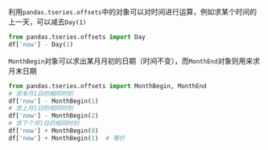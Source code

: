 利用`pandas.tseries.offsets`中的对象可以对时间进行运算，例如求某个时间的上一天，可以减去`Day(1)`

```python
from pandas.tseries.offsets import Day
df['now'] - Day(1)
```

`MonthBegin`对象可以求出某月月初的日期（时间不变），而`MonthEnd`对象则用来求月末日期


```python
from pandas.tseries.offsets import MonthBegin, MonthEnd
# 求本月1日的相同时刻
df['now'] - MonthBegin(1)
# 求上月1日的相同时刻
df['now'] - MonthBegin(2)
# 求下个月1日的相同时刻
df['now'] + MonthBegin(0)
df['now'] + MonthBegin(1)  # 等价
```
